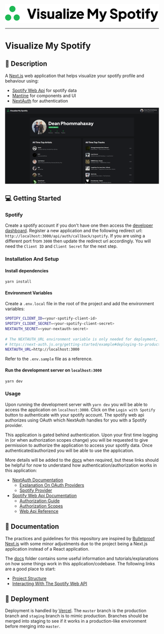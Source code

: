 <picture>
  <source media="(prefers-color-scheme: dark)" srcset="/public/assets/logo-dark-4x.png">
  <img alt="Visualize My Spotify Logo" src="/public/assets/logo-light-4x.png">
</picture>

---

# Visualize My Spotify

## 🚀 Description

A [Next.js](https://nextjs.org/) web application that helps visualize your spotify profile and behaviour using:
- [Spotify Web Api](https://developer.spotify.com/documentation/web-api/) for spotify data
- [Mantine](https://mantine.dev/) for components and UI
- [NextAuth](https://next-auth.js.org/) for authentication

![Demo](docs/screenshots/demo.png)

## 💻 Getting Started

### Spotify

Create a spotify account if you don't have one then access the [developer dashboard](https://developer.spotify.com/dashboard/login). Register a new application and the following redirect url: `http://localhost:3000/api/auth/callback/spotify`. If you are using a different port from `3000` then update the redirect url accordingly. You will need the `Client ID` and `Client Secret` for the next step.

### Installation And Setup

#### Install dependencies

```bash
yarn install
```
#### Environment Variables

Create a `.env.local` file in the root of the project and add the environment variables:

```bash
SPOTIFY_CLIENT_ID=<your-spotify-client-id>
SPOTIFY_CLIENT_SECRET=<your-spotify-client-secret>
NEXTAUTH_SECRET=<your-nextauth-secret>

# The NEXTAUTH_URL environment variable is only needed for deployment, it may be useful to set it locally for previewing git branches on Vercel.
# https://next-auth.js.org/getting-started/example#deploying-to-production
NEXTAUTH_URL=http://localhost:3000
```
Refer to the `.env.sample` file as a reference.

#### Run the development server on `localhost:3000`

```bash
yarn dev
```

### Usage

Upon running the development server with `yarn dev` you will be able to access the application on `localhost:3000`. Click on the `Login with Spotify` button to authenticate with your spotify account. The spotify web api authorizes using OAuth which NextAuth handles for you with a Spotify provider.

This application is gated behind authentication. Upon your first time logging in (or when authorization scopes change) you will be requested to give permission to authorize the application to access your spotify data. Once authenticated/authorized you will be able to use the application.

More details will be added to the [docs](docs) when required, but these links should be helpful for now to understand how authentication/authorization works in this application: 
- [NextAuth Documentation](https://next-auth.js.org/)
  - [Explanation On OAuth Providers](https://next-auth.js.org/configuration/providers/oauth)
  - [Spotify Provider](https://next-auth.js.org/providers/spotify)
- [Spotify Web Api Documentation](https://developer.spotify.com/documentation/web-api/)
  - [Authorization Guide](https://developer.spotify.com/documentation/general/guides/authorization/)
  - [Authorization Scopes](https://developer.spotify.com/documentation/general/guides/scopes/)
  - [Web Api Reference](https://developer.spotify.com/documentation/web-api/reference/)

## 📕 Documentation

The practices and guidelines for this repository are inspired by [Bulletproof Next.js](https://github.com/alan2207/bulletproof-react) with some minor adjustments due to the project being a Next.js application instead of a React application.

The [docs](docs) folder contains some useful information and tutorials/explanations on how some things work in this application/codebase. The following links are a good place to start:
- [Project Structure](docs/project-structure.md)
- [Interacting With The Spotify Web API](docs/spoitfy-api-interaction.md)

## 🚀 Deployment

Deployment is handled by [Vercel](https://vercel.com/). The `master` branch is the production branch and `staging` branch is to mimic production. Branches should be merged into staging to see if it works in a production-like environment before merging into `master`.
